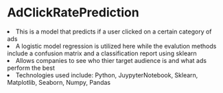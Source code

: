 # AdClickRatePrediction

<li>This is a model that predicts if a user clicked on a certain category of ads</li>
<li> A logistic model regression is utilized here while the evalution methods include a confusion matrix and a classification report using sklearn</li>
<li> Allows companies to see who thier target audience is and what ads perform the best</li>
<li>Technologies used include: Python, JuypyterNotebook, Sklearn, Matplotlib, Seaborn, Numpy, Pandas</li>

